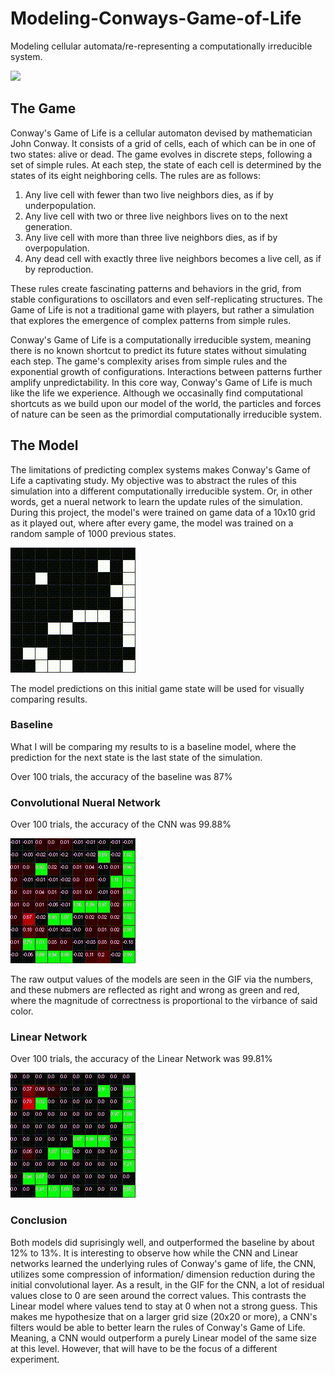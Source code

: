# Modeling-Conways-Game-of-Life
Modeling cellular automata/re-representing a computationally irreducible system.

![](https://github.com/MichaelP84/Modeling-Conways-GOL/blob/main/git_resources/ConwayGif.gif)


## The Game

Conway's Game of Life is a cellular automaton devised by mathematician John Conway. It consists of a grid of cells, each of which can be in one of two states: alive or dead. The game evolves in discrete steps, following a set of simple rules. At each step, the state of each cell is determined by the states of its eight neighboring cells. The rules are as follows:

1. Any live cell with fewer than two live neighbors dies, as if by underpopulation.
2. Any live cell with two or three live neighbors lives on to the next generation.
3. Any live cell with more than three live neighbors dies, as if by overpopulation.
4. Any dead cell with exactly three live neighbors becomes a live cell, as if by reproduction.

These rules create fascinating patterns and behaviors in the grid, from stable configurations to oscillators and even self-replicating structures. The Game of Life is not a traditional game with players, but rather a simulation that explores the emergence of complex patterns from simple rules.

Conway's Game of Life is a computationally irreducible system, meaning there is no known shortcut to predict its future states without simulating each step. The game's complexity arises from simple rules and the exponential growth of configurations. Interactions between patterns further amplify unpredictability. In this core way, Conway's Game of Life is much like the life we experience. Although we occasinally find computational shortcuts as we build upon our model of the world, the particles and forces of nature can be seen as the primordial computationally irreducible system. 



## The Model

The limitations of predicting complex systems makes Conway's Game of Life a captivating study. My objective was to abstract the rules of this simulation into a different computationally irreducible system. Or, in other words, get a nueral network to learn the update rules of the simulation. During this project, the model's were trained on game data of a 10x10 grid as it played out, where after every game, the model was trained on a random sample of 1000 previous states.

![](https://github.com/MichaelP84/Modeling-Conways-GOL/blob/main/git_resources/GAME.gif)

The model predictions on this initial game state will be used for visually comparing results.

### Baseline

What I will be comparing my results to is a baseline model, where the prediction for the next state is the last state of the simulation.

Over 100 trials, the accuracy of the baseline was 87%

### Convolutional Nueral Network

Over 100 trials, the accuracy of the CNN was 99.88%

![](https://github.com/MichaelP84/Modeling-Conways-GOL/blob/main/git_resources/CNN.gif)

The raw output values of the models are seen in the GIF via the numbers, and these nubmers are reflected as right and wrong as green and red, where the magnitude of correctness is proportional to the virbance of said color.

### Linear Network

Over 100 trials, the accuracy of the Linear Network was 99.81%

![](https://github.com/MichaelP84/Modeling-Conways-GOL/blob/main/git_resources/FF.gif)


### Conclusion

Both models did suprisingly well, and outperformed the baseline by about 12% to 13%. It is interesting to observe how while the CNN and Linear networks learned the underlying rules of Conway's game of life, the CNN, utilizes some compression of information/ dimension reduction during the initial convolutional layer. As a result, in the GIF for the CNN, a lot of residual values close to 0 are seen around the correct values. This contrasts the Linear model where values tend to stay at 0 when not a strong guess. This makes me hypothesize that on a larger grid size (20x20 or more), a CNN's filters would be able to better learn the rules of Conway's Game of Life. Meaning, a CNN would outperform a purely Linear model of the same size at this level. However, that will have to be the focus of a different experiment.




